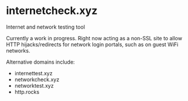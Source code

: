# internetcheck.xyz
Internet and network testing tool

Currently a work in progress.
Right now acting as a non-SSL site to allow HTTP hijacks/redirects for network login portals, such as on guest WiFi networks.

Alternative domains include:
- internettest.xyz
- networkcheck.xyz
- networktest.xyz
- http.rocks
